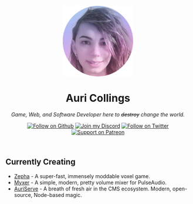 <p align="center">
  <img width="192" height="192" src="https://raw.githubusercontent.com/Aurailus/Aurailus/master/face_2_tint_cropped.png">
</p>

<h1 align="center">Auri Collings</h1>
<p align="center"><em>Game, Web, and Software Developer here to <strike>destroy</strike> change the world.</em></p>

<p align="center">
  <a href="https://github.com/Aurailus"><img alt="Follow on Github" src="https://img.shields.io/github/followers/Aurailus?label=Follow%20on%20Github&logo=github&logoColor=cccccc&labelColor=2A3037&color=6cc644"></a>
  <a href="https://aurail.us/discord"><img alt="Join my Discord" src="https://img.shields.io/discord/416379773976051712.svg?color=7289DA&label=Join%20my%20Discord&logo=discord&logoColor=cccccc&labelColor=2A3037"></a>
  <a href="https://twitter.com/Aurailus"><img alt="Follow on Twitter" src="https://img.shields.io/static/v1?label=Follow%20on%20Twitter&message=60&color=08a0e9&logo=twitter&logoColor=cccccc&labelColor=2A3037"></a>
  <a href="https://patreon.com/Aurailus"><img src="https://img.shields.io/static/v1?label=patreon&message=support&color=FF6952&logo=patreon&logoColor=cccccc&labelColor=2A3037" alt="Support on Patreon"/></a>
</p>

<br>

## Currently Creating

- [Zepha](https://github.com/Aurailus/Zepha) - A super-fast, immensely moddable voxel game.
- [Myxer](https://github.com/Aurailus/Myxer) - A simple, modern, pretty volume mixer for PulseAudio.
- [AuriServe](https://github.com/AuriServe/AuriServe) - A breath of fresh air in the CMS ecosystem. Modern, open-source, Node-based magic.

